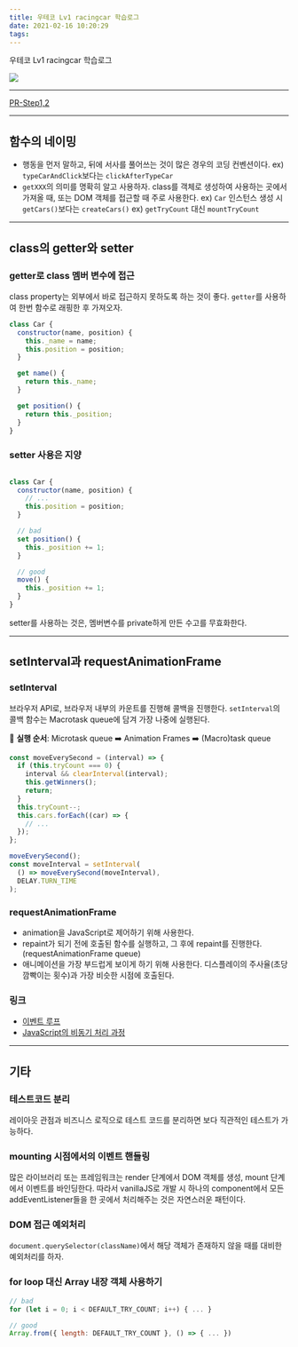 ```yaml
---
title: 우테코 Lv1 racingcar 학습로그
date: 2021-02-16 10:20:29
tags:
---
```


우테코 Lv1 racingcar 학습로그

<!-- more -->

<img src="/images/thumbnails/baemin-thumbnail.jpeg" />

---

[PR-Step1,2](https://github.com/woowacourse/javascript-racingcar/pull/36#issuecomment-821930827)

---

## 함수의 네이밍

- 행동을 먼저 말하고, 뒤에 서사를 풀어쓰는 것이 많은 경우의 코딩 컨벤션이다.
  ex) `typeCarAndClick`보다는 `clickAfterTypeCar`
- `getXXX`의 의미를 명확히 알고 사용하자. class를 객체로 생성하여 사용하는 곳에서 가져올 때, 또는 DOM 객체를 접근할 때 주로 사용한다.
  ex) `Car` 인스턴스 생성 시 `getCars()`보다는 `createCars()`
  ex) `getTryCount` 대신 `mountTryCount`

---

## class의 getter와 setter

### getter로 class 멤버 변수에 접근

class property는 외부에서 바로 접근하지 못하도록 하는 것이 좋다. `getter`를 사용하여 한번 함수로 래핑한 후 가져오자.

```jsx
class Car {
  constructor(name, position) {
    this._name = name;
    this.position = position;
  }

  get name() {
    return this._name;
  }

  get position() {
    return this._position;
  }
}
```

### setter 사용은 지양

```jsx

class Car {
  constructor(name, position) {
    // ...
    this.position = position;
  }

  // bad
  set position() {
    this._position += 1;
  }

  // good
  move() {
    this._position += 1;
  }
}
```

setter를 사용하는 것은, 멤버변수를 private하게 만든 수고를 무효화한다.

---

## setInterval과 requestAnimationFrame

### setInterval

브라우저 API로, 브라우저 내부의 카운트를 진행해 콜백을 진행한다.
`setInterval`의 콜백 함수는 Macrotask queue에 담겨 가장 나중에 실행된다.

👾 **실행 순서**: Microtask queue ➡️ Animation Frames ➡️ (Macro)task queue

```jsx
const moveEverySecond = (interval) => {
  if (this.tryCount === 0) {
    interval && clearInterval(interval);
    this.getWinners();
    return;
  }
  this.tryCount--;
  this.cars.forEach((car) => {
    // ...
  });
};

moveEverySecond();
const moveInterval = setInterval(
  () => moveEverySecond(moveInterval),
  DELAY.TURN_TIME
);
```

### requestAnimationFrame

- animation을 JavaScript로 제어하기 위해 사용한다.
- repaint가 되기 전에 호출된 함수를 실행하고, 그 후에 repaint를 진행한다. (requestAnimationFrame queue)
- 애니메이션을 가장 부드럽게 보이게 하기 위해 사용한다. 디스플레이의 주사율(초당 깜빡이는 횟수)과 가장 비슷한 시점에 호출된다.

### 링크

- [이벤트 루프](https://velog.io/@thms200/Event-Loop-이벤트-루프)
- [JavaScript의 비동기 처리 과정](https://velog.io/@hoo00nn/JavaScript의-비동기-처리-과정)

---

## 기타

### 테스트코드 분리

레이아웃 관점과 비즈니스 로직으로 테스트 코드를 분리하면 보다 직관적인 테스트가 가능하다.

### mounting 시점에서의 이벤트 핸들링

많은 라이브러리 또는 프레임워크는 render 단계에서 DOM 객체를 생성, mount 단계에서 이벤트를 바인딩한다. 따라서 vanillaJS로 개발 시 하나의 component에서 모든 addEventListener들을 한 곳에서 처리해주는 것은 자연스러운 패턴이다.

### DOM 접근 예외처리

`document.querySelector(className)`에서 해당 객체가 존재하지 않을 때를 대비한 예외처리를 하자.

### for loop 대신 Array 내장 객체 사용하기

```jsx
// bad
for (let i = 0; i < DEFAULT_TRY_COUNT; i++) { ... }

// good
Array.from({ length: DEFAULT_TRY_COUNT }, () => { ... })
```
